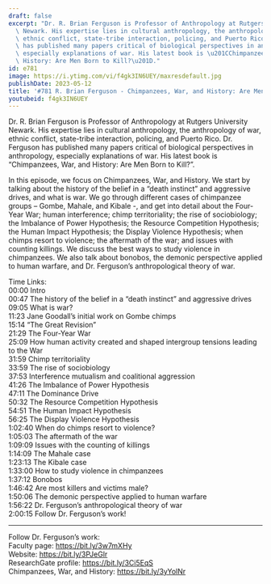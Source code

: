 ```yaml
---
draft: false
excerpt: "Dr. R. Brian Ferguson is Professor of Anthropology at Rutgers University\
  \ Newark. His expertise lies in cultural anthropology, the anthropology of war,\
  \ ethnic conflict, state-tribe interaction, policing, and Puerto Rico. Dr. Ferguson\
  \ has published many papers critical of biological perspectives in anthropology,\
  \ especially explanations of war. His latest book is \u201CChimpanzees, War, and\
  \ History: Are Men Born to Kill?\u201D."
id: e781
image: https://i.ytimg.com/vi/f4gk3IN6UEY/maxresdefault.jpg
publishDate: 2023-05-12
title: '#781 R. Brian Ferguson - Chimpanzees, War, and History: Are Men Born to Kill?'
youtubeid: f4gk3IN6UEY
---
```

Dr. R. Brian Ferguson is Professor of Anthropology at Rutgers University Newark. His expertise lies in cultural anthropology, the anthropology of war, ethnic conflict, state-tribe interaction, policing, and Puerto Rico. Dr. Ferguson has published many papers critical of biological perspectives in anthropology, especially explanations of war. His latest book is “Chimpanzees, War, and History: Are Men Born to Kill?”.

In this episode, we focus on Chimpanzees, War, and History. We start by talking about the history of the belief in a “death instinct” and aggressive drives, and what is war. We go through different cases of chimpanzee groups – Gombe, Mahale, and Kibale -, and get into detail about the Four-Year War; human interference; chimp territoriality; the rise of sociobiology; the Imbalance of Power Hypothesis; the Resource Competition Hypothesis; the Human Impact Hypothesis; the Display Violence Hypothesis; when chimps resort to violence; the aftermath of the war; and issues with counting killings. We discuss the best ways to study violence in chimpanzees. We also talk about bonobos, the demonic perspective applied to human warfare, and Dr. Ferguson’s anthropological theory of war.

Time Links:  
00:00 Intro  
00:47  The history of the belief in a “death instinct” and aggressive drives  
09:05  What is war?  
11:23  Jane Goodall’s initial work on Gombe chimps  
15:14  “The Great Revision”  
21:29  The Four-Year War  
25:09  How human activity created and shaped intergroup tensions leading to the War  
31:59  Chimp territoriality  
33:59  The rise of sociobiology  
37:53  Interference mutualism and coalitional aggression  
41:26  The Imbalance of Power Hypothesis  
47:11  The Dominance Drive  
50:32  The Resource Competition Hypothesis  
54:51  The Human Impact Hypothesis  
56:25  The Display Violence Hypothesis  
1:02:40  When do chimps resort to violence?  
1:05:03  The aftermath of the war  
1:09:09  Issues with the counting of killings  
1:14:09  The Mahale case  
1:23:13  The Kibale case  
1:33:00  How to study violence in chimpanzees  
1:37:12  Bonobos  
1:46:42  Are most killers and victims male?  
1:50:06  The demonic perspective applied to human warfare  
1:56:22  Dr. Ferguson’s anthropological theory of war  
2:00:15  Follow Dr. Ferguson’s work!

---

Follow Dr. Ferguson’s work:  
Faculty page: https://bit.ly/3w7mXHy  
Website: https://bit.ly/3PJeGlr  
ResearchGate profile: https://bit.ly/3Ci5EqS  
Chimpanzees, War, and History: https://bit.ly/3yYolNr
